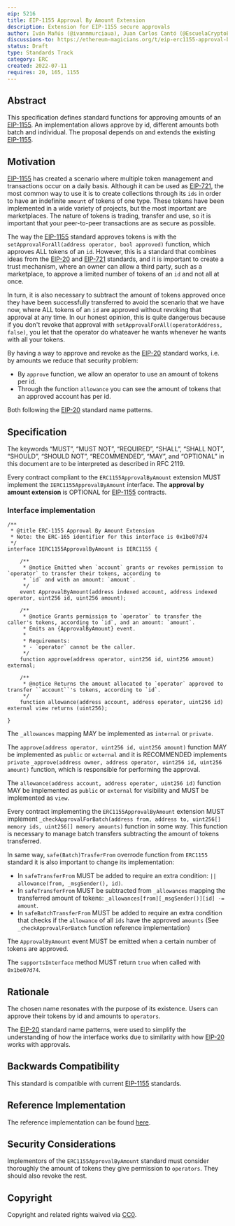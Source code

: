```yaml
---
eip: 5216
title: EIP-1155 Approval By Amount Extension
description: Extension for EIP-1155 secure approvals
author: Iván Mañús (@ivanmmurciaua), Juan Carlos Cantó (@EscuelaCryptoES)
discussions-to: https://ethereum-magicians.org/t/eip-erc1155-approval-by-amount/9898
status: Draft
type: Standards Track
category: ERC
created: 2022-07-11
requires: 20, 165, 1155
---
```


## Abstract

This specification defines standard functions for approving amounts of an [EIP-1155](./eip-1155.md). An implementation allows approve by id, different amounts both batch and individual. The proposal depends on and extends the existing [EIP-1155](./eip-1155.md).

## Motivation

[EIP-1155](./eip-1155.md) has created a scenario where multiple token management and transactions occur on a daily basis. Although it can be used as [EIP-721](./eip-721.md), the most common way to use it is to create collections through its `ids` in order to have an indefinite `amount` of tokens of one type. These tokens have been implemented in a wide variety of projects, but the most important are marketplaces.
The nature of tokens is trading, transfer and use, so it is important that your peer-to-peer transactions are as secure as possible.

The way the [EIP-1155](./eip-1155.md) standard approves tokens is with the `setApprovalForAll(address operator, bool approved)` function, which approves ALL tokens of an `id`. However, this is a standard that combines ideas from the [EIP-20](./eip-20.md) and [EIP-721](./eip-721.md) standards, and it is important to create a trust mechanism, where an owner can allow a third party, such as a marketplace, to approve a limited number of tokens of an `id` and not all at once.

In turn, it is also necessary to subtract the amount of tokens approved once they have been successfully transferred to avoid the scenario that we have now, where ALL tokens of an `id` are approved without revoking that approval at any time. In our honest opinion, this is quite dangerous because if you don't revoke that approval with `setApprovalForAll(operatorAddress, false)`, you let that the operator do whateaver he wants whenever he wants with all your tokens.

By having a way to approve and revoke as the [EIP-20](./eip-20.md) standard works, i.e. by amounts we reduce that security problem:

- By `approve` function, we allow an operator to use an amount of tokens per id.
- Through the function `allowance` you can see the amount of tokens that an approved account has per id.

Both following the [EIP-20](./eip-20.md) standard name patterns.


## Specification

The keywords “MUST”, “MUST NOT”, “REQUIRED”, “SHALL”, “SHALL NOT”, “SHOULD”, “SHOULD NOT”, “RECOMMENDED”, “MAY”, and “OPTIONAL” in this document are to be interpreted as described in RFC 2119.

Every contract compliant to the `ERC1155ApprovalByAmount` extension MUST implement the `IERC1155ApprovalByAmount` interface. The **approval by amount extension** is OPTIONAL for [EIP-1155](./eip-1155.md) contracts.

### Interface implementation

```solidity
/**
 * @title ERC-1155 Approval By Amount Extension
 * Note: the ERC-165 identifier for this interface is 0x1be07d74
 */
interface IERC1155ApprovalByAmount is IERC1155 {

    /**
     * @notice Emitted when `account` grants or revokes permission to `operator` to transfer their tokens, according to
     * `id` and with an amount: `amount`.
     */
    event ApprovalByAmount(address indexed account, address indexed operator, uint256 id, uint256 amount);

    /**
     * @notice Grants permission to `operator` to transfer the caller's tokens, according to `id`, and an amount: `amount`.
     * Emits an {ApprovalByAmount} event.
     *
     * Requirements:
     * - `operator` cannot be the caller.
     */
    function approve(address operator, uint256 id, uint256 amount) external;

    /**
     * @notice Returns the amount allocated to `operator` approved to transfer ``account``'s tokens, according to `id`.
     */
    function allowance(address account, address operator, uint256 id) external view returns (uint256);
    
}
```

The `_allowances` mapping MAY be implemented as `internal` or `private`.

The `approve(address operator, uint256 id, uint256 amount)` function MAY be implemented as `public` or `external` and it is RECOMMENDED implements `private` `_approve(address owner, address operator, uint256 id, uint256 amount)` function, which is responsible for performing the approval.

The `allowance(address account, address operator, uint256 id)` function MAY be implemented as `public` or `external` for visibility and MUST be implemented as `view`.

Every contract implementing the `ERC1155ApprovalByAmount` extension MUST implement `_checkApprovalForBatch(address from, address to, uint256[] memory ids, uint256[] memory amounts)` function in some way. This function is necessary to manage
batch transfers subtracting the amount of tokens transferred.

In same way, `safe(Batch)TrasferFrom` overrode function from `ERC1155` standard it is also important to change its implementation:

- In `safeTransferFrom` MUST be added to require an extra condition: `|| allowance(from, _msgSender(), id)`.
- In `safeTransferFrom` MUST be subtracted from `_allowances` mapping the transferred amount of tokens: `_allowances[from][_msgSender()][id] -= amount`.
- In `safeBatchTransferFrom` MUST be added to require an extra condition that checks if the `allowance` of all `ids` have the approved `amounts` (See `_checkApprovalForBatch` function reference implementation)

The `ApprovalByAmount` event MUST be emitted when a certain number of tokens are approved.

The `supportsInterface` method MUST return `true` when called with `0x1be07d74`.

## Rationale

The chosen name resonates with the purpose of its existence. Users can approve their tokens by id and amounts to `operators`.

The [EIP-20](./eip-20.md) standard name patterns, were used to simplify the understanding of how the interface works due to similarity with how [EIP-20](./eip-20.md) works with approvals.

## Backwards Compatibility

This standard is compatible with current [EIP-1155](./eip-1155.md) standards.

## Reference Implementation

The reference implementation can be found [here](../assets/eip-5216/ERC1155ApprovalByAmount.sol).

## Security Considerations

Implementors of the `ERC1155ApprovalByAmount` standard must consider thoroughly the amount of tokens they give permission to `operators`. They should also revoke the rest.

## Copyright

Copyright and related rights waived via [CC0](../LICENSE.md).